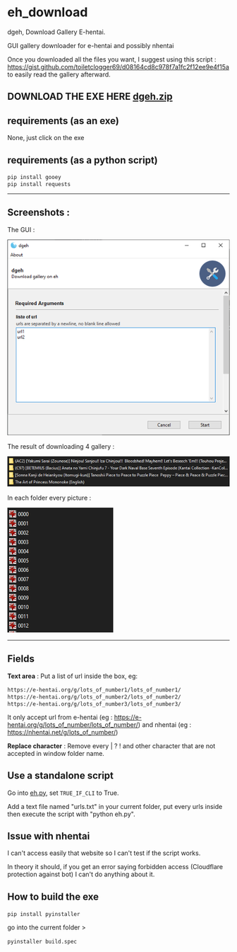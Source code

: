 # eh_download
dgeh, Download Gallery E-hentai.

GUI gallery downloader for e-hentai and possibly nhentai

Once you downloaded all the files you want, I suggest using this script : https://gist.github.com/toiletclogger69/d08164cd8c978f7a1fc2f12ee9e4f15a to easily read the gallery afterward.

## **DOWNLOAD THE EXE HERE [dgeh.zip](https://github.com/toiletclogger69/eh_download/files/8010577/dgeh.zip)**

## requirements (as an exe)
None, just click on the exe

## requirements (as a python script)
```
pip install gooey
pip install requests
```

---

## Screenshots :
The GUI : 

![Screen1](doc/url1.png)

The result of downloading 4 gallery :

![Screen2](doc/url2.png)

In each folder every picture :

![Screen3](doc/url3.png)

---

## Fields
**Text area** : Put a list of url inside the box, eg:
```
https://e-hentai.org/g/lots_of_number1/lots_of_number1/
https://e-hentai.org/g/lots_of_number2/lots_of_number2/
https://e-hentai.org/g/lots_of_number3/lots_of_number3/
```

It only accept url from e-hentai (eg : https://e-hentai.org/g/lots_of_number/lots_of_number/) and nhentai (eg : https://nhentai.net/g/lots_of_number/)

**Replace character** : Remove every | ? ! and other character that are not accepted in window folder name.

## Use a standalone script
Go into [eh.py](eh.py), set `TRUE_IF_CLI` to True.

Add a text file named "urls.txt" in your current folder, put every urls inside then execute the script with "python eh.py".

## Issue with nhentai
I can't access easily that website so I can't test if the script works. 

In theory it should, if you get an error saying forbidden access (Cloudflare protection against bot) I can't do anything about it.

## How to build the exe
`pip install pyinstaller`

go into the current folder >

`pyinstaller build.spec`
